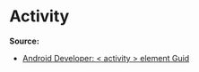 # Activity

**Source:**
* [Android Developer: < activity > element Guid](http://developer.android.com/guide/topics/manifest/activity-element.html)
